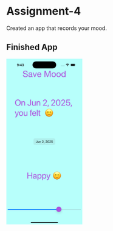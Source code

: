 # Assignment-4

Created an app that records your mood.

## Finished App

<img src="https://github.com/kmoreland126/COMP-5970/blob/main/Assignment%204/Pictures/Simulator%20Screenshot%20-%20iPhone%2016%20Pro%20-%202025-06-14%20at%2021.43.20.png" width="200">
